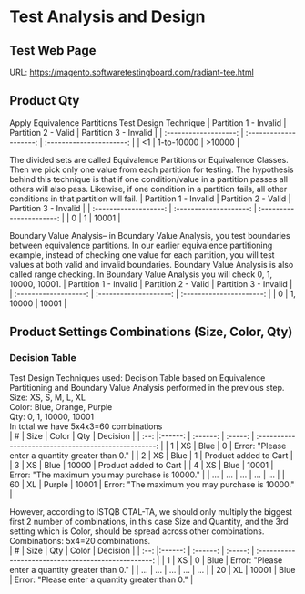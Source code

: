 # Test Analysis and Design
## Test Web Page
URL: https://magento.softwaretestingboard.com/radiant-tee.html
## Product Qty
Apply Equivalence Partitions Test Design Technique
| Partition 1 - Invalid | Partition 2 - Valid    | Partition 3 - Invalid    |
| :-------------------: | :--------------------: | :----------------------: |
| <1                    | 1-to-10000             | >10000                   |

The divided sets are called Equivalence Partitions or Equivalence Classes. Then we pick only one value from each partition for testing. The hypothesis behind this technique is that if one condition/value in a partition passes all others will also pass. Likewise, if one condition in a partition fails, all other conditions in that partition will fail.
| Partition 1 - Invalid | Partition 2 - Valid    | Partition 3 - Invalid    |
| :-------------------: | :--------------------: | :----------------------: |
| 0                     | 1                      | 10001                    |

Boundary Value Analysis– in Boundary Value Analysis, you test boundaries between equivalence partitions.
In our earlier equivalence partitioning example, instead of checking one value for each partition, you will
test values at both valid and invalid boundaries. Boundary Value Analysis is also called range checking.
In Boundary Value Analysis you will check 0, 1, 10000, 10001.
| Partition 1 - Invalid | Partition 2 - Valid    | Partition 3 - Invalid    |
| :-------------------: | :--------------------: | :----------------------: |
| 0                     | 1, 10000               | 10001                    |

## Product Settings Combinations (Size, Color, Qty)
### Decision Table
Test Design Techniques used: Decision Table based on Equivalence Partitioning and Boundary Value Analysis performed in the previous step.<br/>
Size: XS, S, M, L, XL<br/>
Color: Blue, Orange, Purple<br/>
Qty: 0, 1, 10000, 10001<br/>
In total we have 5x4x3=60 combinations<br/>
| #    | Size    | Color    | Qty     | Decision                                             |
| :--: |:------: | :------: | :-----: | :--------------------------------------------------: |
| 1    | XS      | Blue     | 0       | Error: "Please enter a quantity greater than 0."     |
| 2    | XS      | Blue     | 1       | Product added to Cart                                |
| 3    | XS      | Blue     | 10000   | Product added to Cart                                |
| 4    | XS      | Blue     | 10001   | Error: "The maximum you may purchase is 10000."      |
| ...  | ...     | ...      | ...     | ...                                                  |
| 60   | XL      | Purple   | 10001   | Error: "The maximum you may purchase is 10000."      |

However, according to ISTQB CTAL-TA, we should only multiply the biggest first 2 number of combinations, in this case Size and Quantity, and the 3rd setting which is Color, should be spread across other combinations.<br/>
Combinations: 5x4=20 combinations.<br/>
| #    | Size    | Qty      | Color     | Decision                                            |
| :--: |:------: | :------: | :-----:   | :-------------------------------------------------: |
| 1    | XS      | 0        | Blue      | Error: "Please enter a quantity greater than 0."    |
| ...  | ...     | ...      | ...       | ...                                                 |
| 20   | XL      | 10001    | Blue      | Error: "Please enter a quantity greater than 0."    |